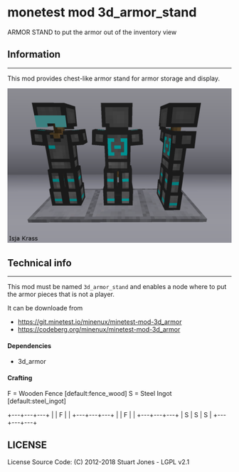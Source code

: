 monetest mod  3d_armor_stand
============================

ARMOR STAND to put the armor out of the inventory view

## Information
--------------

This mod provides chest-like armor stand for armor storage and display.

![screenshot.png](screenshot.png)

## Technical info
-----------------

This mod must be named `3d_armor_stand` and enables a node where to put the armor pieces that is not a player.

It can be downloade from 
* https://git.minetest.io/minenux/minetest-mod-3d_armor
* https://codeberg.org/minenux/minetest-mod-3d_armor

#### Dependencies

* 3d_armor

#### Crafting

F = Wooden Fence [default:fence_wood]
S = Steel Ingot [default:steel_ingot]

+---+---+---+
|   | F |   |
+---+---+---+
|   | F |   |
+---+---+---+
| S | S | S |
+---+---+---+

## LICENSE

License Source Code: (C) 2012-2018 Stuart Jones - LGPL v2.1

